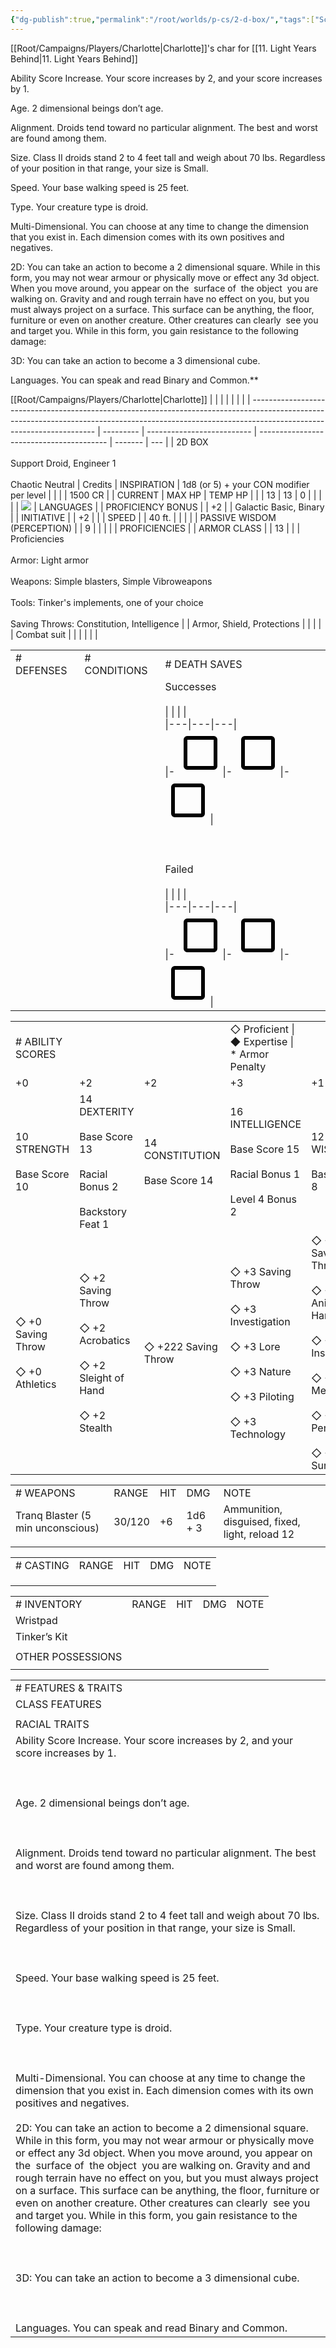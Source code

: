 ```yaml
---
{"dg-publish":true,"permalink":"/root/worlds/p-cs/2-d-box/","tags":["Scifi","Balky","Other"]}
---
```


[[Root/Campaigns/Players/Charlotte\|Charlotte]]'s char for [[11. Light Years Behind\|11. Light Years Behind]] 

Ability Score Increase. Your score increases by 2, and your score increases by 1.

  

Age. 2 dimensional beings don’t age.

  

Alignment. Droids tend toward no particular alignment. The best and worst are found among them.

  

Size. Class II droids stand 2 to 4 feet tall and weigh about 70 lbs. Regardless of your position in that range, your size is Small.

  

Speed. Your base walking speed is 25 feet.

  

Type. Your creature type is droid.

  

Multi-Dimensional. You can choose at any time to change the dimension that you exist in. Each dimension comes with its own positives and negatives.

2D: You can take an action to become a 2 dimensional square. While in this form, you may not wear armour or physically move or effect any 3d object. When you move around, you appear on the  surface of  the object  you are walking on. Gravity and and rough terrain have no effect on you, but you must always project on a surface. This surface can be anything, the floor, furniture or even on another creature. Other creatures can clearly  see you and target you. While in this form, you gain resistance to the following damage:

  

3D: You can take an action to become a 3 dimensional cube.

  
Languages. You can speak and read Binary and Common.**

[[Root/Campaigns/Players/Charlotte\|Charlotte]]
|                                                                                                                                                                                                     |           |                            |                                          |         |     |
| --------------------------------------------------------------------------------------------------------------------------------------------------------------------------------------------------- | --------- | -------------------------- | ---------------------------------------- | ------- | --- |
| 2D BOX<br><br>Support Droid, Engineer 1<br><br>Chaotic Neutral                                                                                                                                      | Credits   | INSPIRATION                | 1d8 (or 5) + your CON modifier per level |         |     |
| 1500 CR                                                                                                                                                                                             |           | CURRENT                    | MAX HP                                   | TEMP HP |     |
| 13                                                                                                                                                                                                  | 13        | 0                          |                                          |         |     |
| ![](https://lh7-us.googleusercontent.com/SZrPj3i3lkilJrBfugCC4KkK-TJJElb-YPKcNttpn394SJvyi39rNFr-4qzaIsOO1_jV2iQGsCHtBncun9LQ9qHoXxv1X3CJNl9QcHDiH1QyYvoCsIwX0mqNfjQY1xsxbZrs95i8iAhFNAwIAiQ20S0)   | LANGUAGES |                            | PROFICIENCY BONUS                        |         | +2  |
| Galactic Basic, Binary                                                                                                                                                                              |           | INITIATIVE                 |                                          | +2      |     |
| SPEED                                                                                                                                                                                               |           | 40 ft.                     |                                          |         |     |
| PASSIVE WISDOM (PERCEPTION)                                                                                                                                                                         |           | 9                          |                                          |         |     |
| PROFICIENCIES                                                                                                                                                                                       |           | ARMOR CLASS                |                                          | 13      |     |
| Proficiencies<br><br>Armor: Light armor<br><br>Weapons: Simple blasters, Simple Vibroweapons<br><br>Tools: Tinker's implements, one of your choice<br><br>Saving Throws: Constitution, Intelligence |           | Armor, Shield, Protections |                                          |         |     |
| Combat suit                                                                                                                                                                                         |           |                            |                                          |         |     |

  

|   |   |   |
|---|---|---|
|# DEFENSES|# CONDITIONS|# DEATH SAVES|
|||Successes<br><br>\|   \|   \|   \|<br>\|---\|---\|---\|<br>\|- ![unchecked](data:image/png;base64,iVBORw0KGgoAAAANSUhEUgAAAEgAAABICAYAAABV7bNHAAAA1ElEQVR4Ae3bMQ4BURSFYY2xBuwQ7BIkTGxFRj9Oo9RdkXn5TvL3L19u+2ZmZmZmZhVbpH26pFcaJ9IrndMudb/CWadHGiden1bll9MIzqd79SUd0thY20qga4NA50qgoUGgoRJo/NL/V/N+QIAAAQIECBAgQIAAAQIECBAgQIAAAQIECBAgQIAAAQIECBAgQIAAAQIECBAgQIAAAQIEyFeEZyXQpUGgUyXQrkGgTSVQl/qGcG5pnkq3Sn0jOMv0k3Vpm05pmNjfsGPalFyOmZmZmdkbSS9cKbtzhxMAAAAASUVORK5CYII=)\|- ![unchecked](data:image/png;base64,iVBORw0KGgoAAAANSUhEUgAAAEgAAABICAYAAABV7bNHAAAA1ElEQVR4Ae3bMQ4BURSFYY2xBuwQ7BIkTGxFRj9Oo9RdkXn5TvL3L19u+2ZmZmZmZhVbpH26pFcaJ9IrndMudb/CWadHGiden1bll9MIzqd79SUd0thY20qga4NA50qgoUGgoRJo/NL/V/N+QIAAAQIECBAgQIAAAQIECBAgQIAAAQIECBAgQIAAAQIECBAgQIAAAQIECBAgQIAAAQIEyFeEZyXQpUGgUyXQrkGgTSVQl/qGcG5pnkq3Sn0jOMv0k3Vpm05pmNjfsGPalFyOmZmZmdkbSS9cKbtzhxMAAAAASUVORK5CYII=)\|- ![unchecked](data:image/png;base64,iVBORw0KGgoAAAANSUhEUgAAAEgAAABICAYAAABV7bNHAAAA1ElEQVR4Ae3bMQ4BURSFYY2xBuwQ7BIkTGxFRj9Oo9RdkXn5TvL3L19u+2ZmZmZmZhVbpH26pFcaJ9IrndMudb/CWadHGiden1bll9MIzqd79SUd0thY20qga4NA50qgoUGgoRJo/NL/V/N+QIAAAQIECBAgQIAAAQIECBAgQIAAAQIECBAgQIAAAQIECBAgQIAAAQIECBAgQIAAAQIEyFeEZyXQpUGgUyXQrkGgTSVQl/qGcG5pnkq3Sn0jOMv0k3Vpm05pmNjfsGPalFyOmZmZmdkbSS9cKbtzhxMAAAAASUVORK5CYII=)\|<br><br>  <br><br>Failed<br><br>\|   \|   \|   \|<br>\|---\|---\|---\|<br>\|- ![unchecked](data:image/png;base64,iVBORw0KGgoAAAANSUhEUgAAAEgAAABICAYAAABV7bNHAAAA1ElEQVR4Ae3bMQ4BURSFYY2xBuwQ7BIkTGxFRj9Oo9RdkXn5TvL3L19u+2ZmZmZmZhVbpH26pFcaJ9IrndMudb/CWadHGiden1bll9MIzqd79SUd0thY20qga4NA50qgoUGgoRJo/NL/V/N+QIAAAQIECBAgQIAAAQIECBAgQIAAAQIECBAgQIAAAQIECBAgQIAAAQIECBAgQIAAAQIEyFeEZyXQpUGgUyXQrkGgTSVQl/qGcG5pnkq3Sn0jOMv0k3Vpm05pmNjfsGPalFyOmZmZmdkbSS9cKbtzhxMAAAAASUVORK5CYII=)\|- ![unchecked](data:image/png;base64,iVBORw0KGgoAAAANSUhEUgAAAEgAAABICAYAAABV7bNHAAAA1ElEQVR4Ae3bMQ4BURSFYY2xBuwQ7BIkTGxFRj9Oo9RdkXn5TvL3L19u+2ZmZmZmZhVbpH26pFcaJ9IrndMudb/CWadHGiden1bll9MIzqd79SUd0thY20qga4NA50qgoUGgoRJo/NL/V/N+QIAAAQIECBAgQIAAAQIECBAgQIAAAQIECBAgQIAAAQIECBAgQIAAAQIECBAgQIAAAQIEyFeEZyXQpUGgUyXQrkGgTSVQl/qGcG5pnkq3Sn0jOMv0k3Vpm05pmNjfsGPalFyOmZmZmdkbSS9cKbtzhxMAAAAASUVORK5CYII=)\|- ![unchecked](data:image/png;base64,iVBORw0KGgoAAAANSUhEUgAAAEgAAABICAYAAABV7bNHAAAA1ElEQVR4Ae3bMQ4BURSFYY2xBuwQ7BIkTGxFRj9Oo9RdkXn5TvL3L19u+2ZmZmZmZhVbpH26pFcaJ9IrndMudb/CWadHGiden1bll9MIzqd79SUd0thY20qga4NA50qgoUGgoRJo/NL/V/N+QIAAAQIECBAgQIAAAQIECBAgQIAAAQIECBAgQIAAAQIECBAgQIAAAQIECBAgQIAAAQIEyFeEZyXQpUGgUyXQrkGgTSVQl/qGcG5pnkq3Sn0jOMv0k3Vpm05pmNjfsGPalFyOmZmZmdkbSS9cKbtzhxMAAAAASUVORK5CYII=)\||

  

|   |   |   |   |   |   |
|---|---|---|---|---|---|
|# ABILITY SCORES|   |   |◇ Proficient \| ◆ Expertise \| * Armor Penalty|   |   |
|+0|+2|+2|+3|+1|+3|
|10 STRENGTH<br><br>Base Score 10|14 DEXTERITY<br><br>Base Score 13<br><br>Racial Bonus 2<br><br>Backstory Feat 1|14 CONSTITUTION<br><br>Base Score 14|16 INTELLIGENCE<br><br>Base Score 15<br><br>Racial Bonus 1<br><br>Level 4 Bonus 2|12 WISDOM<br><br>Base Score 8|17 CHARISMA<br><br>Base Score 12|
|◇ +0 Saving Throw<br><br>◇ +0 Athletics|◇ +2 Saving Throw<br><br>◇ +2 Acrobatics <br><br>◇ +2 Sleight of Hand <br><br>◇ +2 Stealth|◇ +222 Saving Throw|◇ +3 Saving Throw<br><br>◇ +3 Investigation <br><br>◇ +3 Lore<br><br>◇ +3 Nature<br><br>◇ +3 Piloting<br><br>◇ +3  Technology|◇ +1 Saving Throw<br><br>◇ +1 Animal Handling<br><br>◇ +1 Insight<br><br>◇ +1 Medicine<br><br>◇ +1 Perception <br><br>◇ +1 Survival|◇ +3 Saving Throw<br><br>◇ +3 Deception<br><br>◇ +3 Intimidation<br><br>◇ +3 Performance<br><br>◇ +3 Persuasion|

  

|   |   |   |   |   |
|---|---|---|---|---|
|# WEAPONS|RANGE|HIT|DMG|NOTE|
|Tranq Blaster (5 min unconscious)|30/120|+6|1d6 + 3|Ammunition, disguised, fixed, light, reload 12|
||||||

  

|   |   |   |   |   |
|---|---|---|---|---|
|# CASTING|RANGE|HIT|DMG|NOTE|
||||||
||||||
||||||

  

|   |   |   |   |   |
|---|---|---|---|---|
|# INVENTORY|RANGE|HIT|DMG|NOTE|
|Wristpad|||||
|Tinker’s Kit|||||
||||||
|OTHER POSSESSIONS|   |   |   |   |
||   |   |   |   |

  

|   |
|---|
|# FEATURES & TRAITS|
|CLASS FEATURES|
||
|RACIAL TRAITS|
|Ability Score Increase. Your score increases by 2, and your score increases by 1.<br><br>  <br><br>Age. 2 dimensional beings don’t age.<br><br>  <br><br>Alignment. Droids tend toward no particular alignment. The best and worst are found among them.<br><br>  <br><br>Size. Class II droids stand 2 to 4 feet tall and weigh about 70 lbs. Regardless of your position in that range, your size is Small.<br><br>  <br><br>Speed. Your base walking speed is 25 feet.<br><br>  <br><br>Type. Your creature type is droid.<br><br>  <br><br>Multi-Dimensional. You can choose at any time to change the dimension that you exist in. Each dimension comes with its own positives and negatives.<br><br>2D: You can take an action to become a 2 dimensional square. While in this form, you may not wear armour or physically move or effect any 3d object. When you move around, you appear on the  surface of  the object  you are walking on. Gravity and and rough terrain have no effect on you, but you must always project on a surface. This surface can be anything, the floor, furniture or even on another creature. Other creatures can clearly  see you and target you. While in this form, you gain resistance to the following damage:<br><br>  <br><br>3D: You can take an action to become a 3 dimensional cube.<br><br>  <br><br>Languages. You can speak and read Binary and Common.|